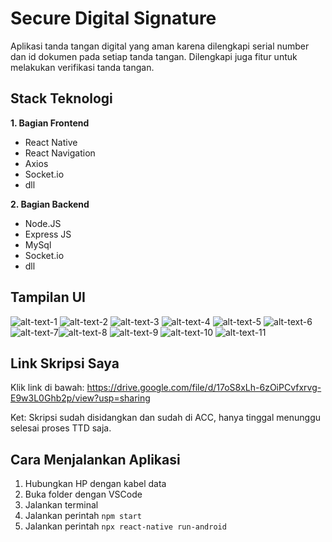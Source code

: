 # Secure Digital Signature
Aplikasi tanda tangan digital yang aman karena dilengkapi serial number dan id dokumen pada setiap tanda tangan. Dilengkapi juga fitur untuk melakukan verifikasi tanda tangan.

## Stack Teknologi

**1. Bagian Frontend**
* React Native
* React Navigation
* Axios
* Socket.io
* dll

**2. Bagian Backend**
* Node.JS
* Express JS
* MySql
* Socket.io
* dll

## Tampilan UI
![alt-text-1](./UI/login.jpeg "title-1") ![alt-text-2](./UI/register.jpeg "title-2") ![alt-text-3](./UI/home.jpeg "title-3") ![alt-text-4](./UI/sign-auth.jpeg "title-4") ![alt-text-5](./UI/signpad.jpeg "title-5") ![alt-text-6](./UI/upload-doc.jpeg "title-6") ![alt-text-7](./UI/insert.jpeg "title-7")![alt-text-8](./UI/verify.jpeg "title-8") ![alt-text-9](./UI/reciever-and-sender-list.jpeg "title-9") ![alt-text-10](./UI/doc-reciever.jpeg "title-10") ![alt-text-11](./UI/send-form.jpeg "title-11")

## Link Skripsi Saya
Klik link di bawah:
https://drive.google.com/file/d/17oS8xLh-6zOiPCvfxrvg-E9w3L0Ghb2p/view?usp=sharing

Ket: Skripsi sudah disidangkan dan sudah di ACC, hanya tinggal menunggu selesai proses TTD saja.

## Cara Menjalankan Aplikasi
1. Hubungkan HP dengan kabel data
1. Buka folder dengan VSCode
1. Jalankan terminal
1. Jalankan perintah `npm start`
1. Jalankan perintah `npx react-native run-android`
